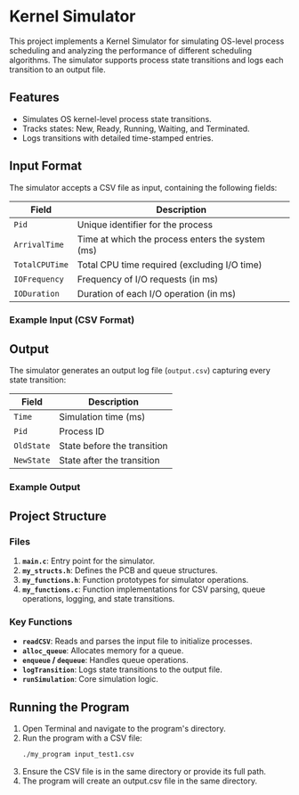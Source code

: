 # Kernel Simulator

This project implements a Kernel Simulator for simulating OS-level process scheduling and analyzing the performance of different scheduling algorithms. The simulator supports process state transitions and logs each transition to an output file.

## Features
- Simulates OS kernel-level process state transitions.
- Tracks states: New, Ready, Running, Waiting, and Terminated.
- Logs transitions with detailed time-stamped entries.

## Input Format
The simulator accepts a CSV file as input, containing the following fields:

| Field          | Description                                                   |
|----------------|---------------------------------------------------------------|
| `Pid`          | Unique identifier for the process                             |
| `ArrivalTime`  | Time at which the process enters the system (ms)              |
| `TotalCPUTime` | Total CPU time required (excluding I/O time)                  |
| `IOFrequency`  | Frequency of I/O requests (in ms)                             |
| `IODuration`   | Duration of each I/O operation (in ms)                        |

### Example Input (CSV Format)


## Output
The simulator generates an output log file (`output.csv`) capturing every state transition:

| Field         | Description                           |
|---------------|---------------------------------------|
| `Time`        | Simulation time (ms)                 |
| `Pid`         | Process ID                           |
| `OldState`    | State before the transition          |
| `NewState`    | State after the transition           |

### Example Output

## Project Structure
### Files
1. **`main.c`**: Entry point for the simulator.
2. **`my_structs.h`**: Defines the PCB and queue structures.
3. **`my_functions.h`**: Function prototypes for simulator operations.
4. **`my_functions.c`**: Function implementations for CSV parsing, queue operations, logging, and state transitions.

### Key Functions
- **`readCSV`**: Reads and parses the input file to initialize processes.
- **`alloc_queue`**: Allocates memory for a queue.
- **`enqueue` / `dequeue`**: Handles queue operations.
- **`logTransition`**: Logs state transitions to the output file.
- **`runSimulation`**: Core simulation logic.

## Running the Program

1. Open Terminal and navigate to the program's directory.
2. Run the program with a CSV file:
   ```bash
   ./my_program input_test1.csv
3. Ensure the CSV file is in the same directory or provide its full path.
4. The program will create an output.csv file in the same directory.
